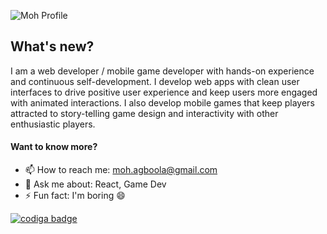 ![Moh Profile](https://github.com/moodele/moodele/blob/master/moh_intro.gif)
## What's new?

I am a web developer / mobile game developer with hands-on experience and continuous self-development. I develop web apps with clean user interfaces to drive positive user experience and keep users more engaged with animated interactions. I also develop mobile games that keep players attracted to story-telling game design and interactivity with other enthusiastic players.

#### Want to know more?
- 📫 How to reach me: moh.agboola@gmail.com
- 💬 Ask me about: React, Game Dev
- ⚡ Fun fact: I'm boring 😄

<a href="https://app.codiga.io/public/user/github/molaycule">
   <img src="https://api.codiga.io/public/badge/user/github/molaycule?style=light" alt="codiga badge" />
</a>
